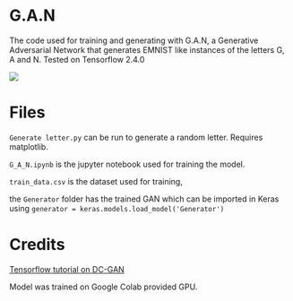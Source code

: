 # G.A.N
The code used for training and generating with G.A.N, a Generative Adversarial Network that generates EMNIST like instances of the letters G, A and N. Tested on Tensorflow 2.4.0

![](dcgan.gif)

# Files

`Generate letter.py` can be run to generate a random letter. Requires matplotlib.

`G_A_N.ipynb` is the jupyter notebook used for training the model.

`train_data.csv` is the dataset used for training,

the `Generator` folder has the trained GAN which can be imported in Keras using 
`generator = keras.models.load_model('Generator')`

# Credits 
[Tensorflow tutorial on DC-GAN](https://www.tensorflow.org/tutorials/generative/dcgan)

Model was trained on Google Colab provided GPU.
